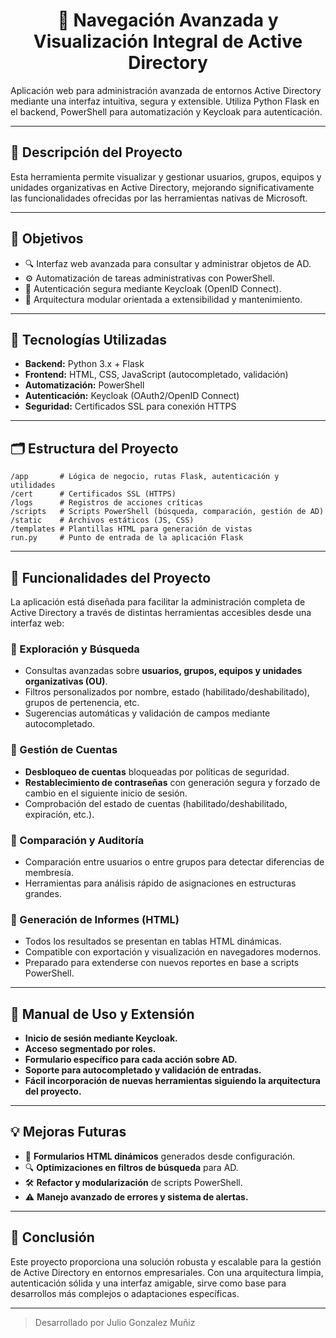 <h1 align="center">🎄 Navegación Avanzada y Visualización Integral de Active Directory  </h1>

Aplicación web para administración avanzada de entornos Active Directory mediante una interfaz intuitiva, segura y extensible. Utiliza Python Flask en el backend, PowerShell para automatización y Keycloak para autenticación.

---

## 🚀 Descripción del Proyecto

Esta herramienta permite visualizar y gestionar usuarios, grupos, equipos y unidades organizativas en Active Directory, mejorando significativamente las funcionalidades ofrecidas por las herramientas nativas de Microsoft.

---

## 🎯 Objetivos

- 🔍 Interfaz web avanzada para consultar y administrar objetos de AD.
- ⚙️ Automatización de tareas administrativas con PowerShell.
- 🔐 Autenticación segura mediante Keycloak (OpenID Connect).
- 🧱 Arquitectura modular orientada a extensibilidad y mantenimiento.

---

## 🧰 Tecnologías Utilizadas

- **Backend:** Python 3.x + Flask  
- **Frontend:** HTML, CSS, JavaScript (autocompletado, validación)  
- **Automatización:** PowerShell  
- **Autenticación:** Keycloak (OAuth2/OpenID Connect)  
- **Seguridad:** Certificados SSL para conexión HTTPS

---

## 🗂️ Estructura del Proyecto

```
/app       # Lógica de negocio, rutas Flask, autenticación y utilidades
/cert      # Certificados SSL (HTTPS)
/logs      # Registros de acciones críticas
/scripts   # Scripts PowerShell (búsqueda, comparación, gestión de AD)
/static    # Archivos estáticos (JS, CSS)
/templates # Plantillas HTML para generación de vistas
run.py     # Punto de entrada de la aplicación Flask
```

---

## 🧩 Funcionalidades del Proyecto

La aplicación está diseñada para facilitar la administración completa de Active Directory a través de distintas herramientas accesibles desde una interfaz web:

### 🔎 Exploración y Búsqueda

- Consultas avanzadas sobre **usuarios, grupos, equipos y unidades organizativas (OU)**.
- Filtros personalizados por nombre, estado (habilitado/deshabilitado), grupos de pertenencia, etc.
- Sugerencias automáticas y validación de campos mediante autocompletado.

### 👤 Gestión de Cuentas

- **Desbloqueo de cuentas** bloqueadas por políticas de seguridad.
- **Restablecimiento de contraseñas** con generación segura y forzado de cambio en el siguiente inicio de sesión.
- Comprobación del estado de cuentas (habilitado/deshabilitado, expiración, etc.).

### 🧮 Comparación y Auditoría

- Comparación entre usuarios o entre grupos para detectar diferencias de membresía.
- Herramientas para análisis rápido de asignaciones en estructuras grandes.

### 📑 Generación de Informes (HTML)

- Todos los resultados se presentan en tablas HTML dinámicas.
- Compatible con exportación y visualización en navegadores modernos.
- Preparado para extenderse con nuevos reportes en base a scripts PowerShell.

---

## 🧪 Manual de Uso y Extensión

- **Inicio de sesión mediante Keycloak.**
- **Acceso segmentado por roles.**
- **Formulario específico para cada acción sobre AD.**
- **Soporte para autocompletado y validación de entradas.**
- **Fácil incorporación de nuevas herramientas siguiendo la arquitectura del proyecto.**

---

## 💡 Mejoras Futuras

- 📄 **Formularios HTML dinámicos** generados desde configuración.
- 🔍 **Optimizaciones en filtros de búsqueda** para AD.
- 🛠️ **Refactor y modularización** de scripts PowerShell.
- ⚠️ **Manejo avanzado de errores y sistema de alertas.**

---

## 🏁 Conclusión

Este proyecto proporciona una solución robusta y escalable para la gestión de Active Directory en entornos empresariales. Con una arquitectura limpia, autenticación sólida y una interfaz amigable, sirve como base para desarrollos más complejos o adaptaciones específicas.

---

> Desarrollado por Julio Gonzalez Muñiz
